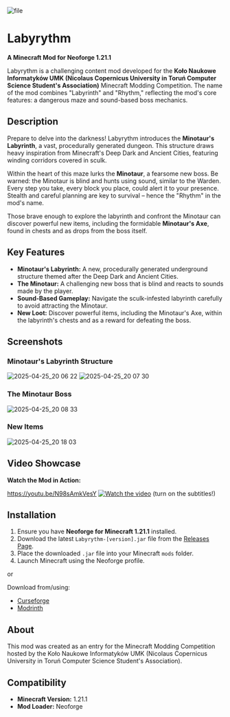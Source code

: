 ![file](https://github.com/user-attachments/assets/2a3c5f16-5173-43a1-8c2d-4f9e4cbc8e2e)

# Labyrythm

**A Minecraft Mod for Neoforge 1.21.1**

Labyrythm is a challenging content mod developed for the **Koło Naukowe Informatyków UMK (Nicolaus Copernicus University in Toruń Computer Science Student's Association)** Minecraft Modding Competition. The name of the mod combines "Labyrinth" and "Rhythm," reflecting the mod's core features: a dangerous maze and sound-based boss mechanics.

## Description

Prepare to delve into the darkness! Labyrythm introduces the **Minotaur's Labyrinth**, a vast, procedurally generated dungeon. This structure draws heavy inspiration from Minecraft's Deep Dark and Ancient Cities, featuring winding corridors covered in sculk.

Within the heart of this maze lurks the **Minotaur**, a fearsome new boss. Be warned: the Minotaur is blind and hunts using sound, similar to the Warden. Every step you take, every block you place, could alert it to your presence. Stealth and careful planning are key to survival – hence the "Rhythm" in the mod's name.

Those brave enough to explore the labyrinth and confront the Minotaur can discover powerful new items, including the formidable **Minotaur's Axe**, found in chests and as drops from the boss itself.

## Key Features

* **Minotaur's Labyrinth:** A new, procedurally generated underground structure themed after the Deep Dark and Ancient Cities.
* **The Minotaur:** A challenging new boss that is blind and reacts to sounds made by the player.
* **Sound-Based Gameplay:** Navigate the sculk-infested labyrinth carefully to avoid attracting the Minotaur.
* **New Loot:** Discover powerful items, including the Minotaur's Axe, within the labyrinth's chests and as a reward for defeating the boss.

## Screenshots

### Minotaur's Labyrinth Structure

![2025-04-25_20 06 22](https://github.com/user-attachments/assets/a3c6d9de-a698-484d-913d-55bc539f95c1)
![2025-04-25_20 07 30](https://github.com/user-attachments/assets/f098d04b-0f1a-4eee-b65d-d918a3e92cc0)



### The Minotaur Boss

![2025-04-25_20 08 33](https://github.com/user-attachments/assets/01c845be-c094-4f11-9692-430ff97415f3)


### New Items

![2025-04-25_20 18 03](https://github.com/user-attachments/assets/20856841-5c8e-4f22-a9a9-d9019b9017e3)


## Video Showcase

**Watch the Mod in Action:**

https://youtu.be/N98sAmkVesY
[![Watch the video](https://img.youtube.com/vi/N98sAmkVesY/maxresdefault.jpg)](https://youtu.be/N98sAmkVesY)
(turn on the subtitles!)

## Installation

1.  Ensure you have **Neoforge for Minecraft 1.21.1** installed.
2.  Download the latest `Labyrythm-[version].jar` file from the [Releases Page](https://github.com/6ajmon/LabyrythmMod/releases).
3.  Place the downloaded `.jar` file into your Minecraft `mods` folder.
4.  Launch Minecraft using the Neoforge profile.

or

Download from/using:
- [Curseforge](https://www.curseforge.com/minecraft/mc-mods/labyrythm)
- [Modrinth](https://modrinth.com/mod/labyrythm)

## About

This mod was created as an entry for the Minecraft Modding Competition hosted by the Koło Naukowe Informatyków UMK (Nicolaus Copernicus University in Toruń Computer Science Student's Association).

## Compatibility

* **Minecraft Version:** 1.21.1
* **Mod Loader:** Neoforge
